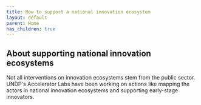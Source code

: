 ```yaml
---
title: How to support a national innovation ecosystem
layout: default
parent: Home
has_children: true
---
```


## About supporting national innovation ecosystems

Not all interventions on innovation ecosystems stem from the public sector. UNDP's Accelerator Labs have been working on actions like mapping the actors in national innovation ecosystems and supporting early-stage innovators.


